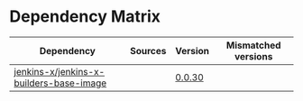 # Dependency Matrix

Dependency | Sources | Version | Mismatched versions
---------- | ------- | ------- | -------------------
[jenkins-x/jenkins-x-builders-base-image](https://github.com/jenkins-x/jenkins-x-builders-base-image.git) |  | [0.0.30]() | 

